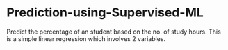 # Prediction-using-Supervised-ML
Predict the percentage of an student based on the no. of study hours.
This is a simple linear regression which involves 2 variables. 


